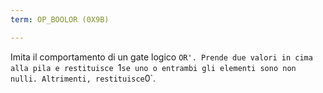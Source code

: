 ```yaml
---
term: OP_BOOLOR (0X9B)

---
```

Imita il comportamento di un gate logico `OR'. Prende due valori in cima alla pila e restituisce `1` se uno o entrambi gli elementi sono non nulli. Altrimenti, restituisce `0`.